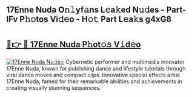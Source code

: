 ## 17Enne Nuda O𝚗𝚕yf𝚊ns L𝚎a𝚔ed N𝚞𝚍es - Part-IFv P𝚑𝚘tos Vi𝚍𝚎o - H𝚘𝚝 Part L𝚎a𝚔s g4xG8

# <h2><a href="http://kfdbv61.oniu.top/?m=17Enne+Nuda">🔗👉 🔴 17Enne Nuda P𝚑ot𝚘𝚜 V𝚒d𝚎o</a></h2>

[![17Enne Nuda Nu𝚍e𝚜](https://i.imgur.com/0qMVB7G.gif)](http://kfdbv61.oniu.top/?m=17Enne+Nuda)
Cybernetic performer and multimedia innovator 17Enne Nuda, known for publishing dance and lifestyle tutorials through viral dance moves and compact clips. Innovative special effects artist 17Enne Nuda, famed for their remarkable abilities and achievements in creating visually stunning sequences.  
